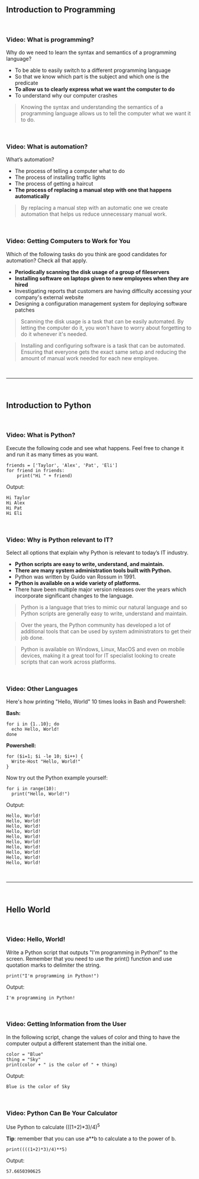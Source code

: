 ## Introduction to Programming

<br>

### Video: What is programming?

Why do we need to learn the syntax and semantics of a programming language?

* To be able to easily switch to a different programming language
* So that we know which part is the subject and which one is the predicate
* **To allow us to clearly express what we want the computer to do**
* To understand why our computer crashes

> Knowing the syntax and understanding the semantics of a programming language allows us to tell the computer what we want it to do.

<br>

### Video: What is automation?

What’s automation?

* The process of telling a computer what to do
* The process of installing traffic lights
* The process of getting a haircut
* **The process of replacing a manual step with one that happens automatically**

> By replacing a manual step with an automatic one we create automation that helps us reduce unnecessary manual work.

<br>

### Video: Getting Computers to Work for You

Which of the following tasks do you think are good candidates for automation? Check all that apply.

* **Periodically scanning the disk usage of a group of fileservers**
* **Installing software on laptops given to new employees when they are hired**
* Investigating reports that customers are having difficulty accessing your company's external website
* Designing a configuration management system for deploying software patches

> Scanning the disk usage is a task that can be easily automated. By letting the computer do it, you won't have to worry about forgetting to do it whenever it's needed.

> Installing and configuring software is a task that can be automated. Ensuring that everyone gets the exact same setup and reducing the amount of manual work needed for each new employee.

<br><hr><br>

## Introduction to Python

<br>

### Video: What is Python?

Execute the following code and see what happens. Feel free to change it and run it as many times as you want.

```
friends = ['Taylor', 'Alex', 'Pat', 'Eli']
for friend in friends:
    print("Hi " + friend)
```

Output:

```
Hi Taylor
Hi Alex
Hi Pat
Hi Eli
```

<br>

### Video: Why is Python relevant to IT?

Select all options that explain why Python is relevant to today’s IT industry.

* **Python scripts are easy to write, understand, and maintain.**
* **There are many system administration tools built with Python.**
* Python was written by Guido van Rossum in 1991.
* **Python is available on a wide variety of platforms.**
* There have been multiple major version releases over the years which incorporate significant changes to the language.

> Python is a language that tries to mimic our natural language and so Python scripts are generally easy to write, understand and maintain.

> Over the years, the Python community has developed a lot of additional tools that can be used by system administrators to get their job done.

> Python is available on Windows, Linux, MacOS and even on mobile devices, making it a great tool for IT specialist looking to create scripts that can work across platforms.

<br>

### Video: Other Languages

Here's how printing "Hello, World" 10 times looks in Bash and Powershell:

**Bash:**

```
for i in {1..10}; do
  echo Hello, World!
done
```

**Powershell:**

```
for ($i=1; $i -le 10; $i++) { 
  Write-Host "Hello, World!"
}
```

Now try out the Python example yourself:

```
for i in range(10):
  print("Hello, World!")
```

Output:

```
Hello, World!
Hello, World!
Hello, World!
Hello, World!
Hello, World!
Hello, World!
Hello, World!
Hello, World!
Hello, World!
Hello, World!
```

<br><hr><br>

## Hello World

<br>

### Video: Hello, World!

Write a Python script that outputs "I'm programming in Python!" to the screen. Remember that you need to use the print() function and use quotation marks to delimiter the string.

```
print("I'm programming in Python!")
```

Output:

```
I'm programming in Python!
```

<br>

### Video: Getting Information from the User

In the following script, change the values of color and thing to have the computer output a different statement than the initial one.

```
color = "Blue"
thing = "Sky"
print(color + " is the color of " + thing)
```

Output:

```
Blue is the color of Sky
```

<br>

### Video: Python Can Be Your Calculator

Use Python to calculate (((1+2)*3)/4)<sup>5</sup>

**Tip**: remember that you can use a**b to calculate a to the power of b. 

```
print((((1+2)*3)/4)**5)
```

Output:

```
57.6650390625
```